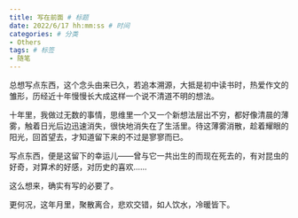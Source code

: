 ```yaml
---
title: 写在前面 # 标题
date: 2022/6/17 hh:mm:ss # 时间
categories: # 分类
- Others
tags: # 标签
- 随笔
---
```

总想写点东西，这个念头由来已久，若追本溯源，大抵是初中读书时，热爱作文的雏形，历经近十年慢慢长大成这样一个说不清道不明的想法。

十年里，我做过无数的事情，思维里一个又一个新想法层出不穷，都好像清晨的薄雾，触着日光后边迅速消失，很快地消失在了生活里。待这薄雾消散，趁着耀眼的阳光，回首望去，才知道留下来的不过是寥寥而已。

写点东西，便是这留下的幸运儿——曾与它一共出生的而现在死去的，有对昆虫的好奇，对算术的好感，对历史的喜欢……

这么想来，确实有写的必要了。

更何况，这年月里，聚散离合，悲欢交错，如人饮水，冷暖皆下。
